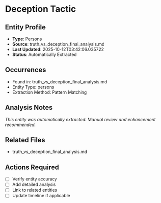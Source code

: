 # Deception Tactic

## Entity Profile
- **Type**: Persons
- **Source**: truth_vs_deception_final_analysis.md
- **Last Updated**: 2025-10-12T03:42:06.035722
- **Status**: Automatically Extracted

## Occurrences
- Found in: truth_vs_deception_final_analysis.md
- Entity Type: persons
- Extraction Method: Pattern Matching

## Analysis Notes
*This entity was automatically extracted. Manual review and enhancement recommended.*

## Related Files
- truth_vs_deception_final_analysis.md

## Actions Required
- [ ] Verify entity accuracy
- [ ] Add detailed analysis
- [ ] Link to related entities
- [ ] Update timeline if applicable
